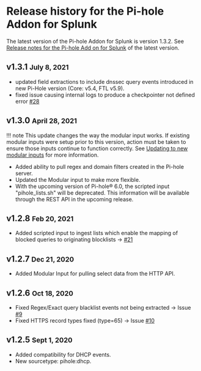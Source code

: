 # Release history for the Pi-hole Addon for Splunk

The latest version of the Pi-hole Addon for Splunk is version 1.3.2. See [Release notes for the Pi-hole Add on for Splunk](../../releases/) of the latest version.

## v1.3.1 <small>July 8, 2021</small>

- updated field extractions to include dnssec query events introduced in new Pi-Hole version (Core: v5.4, FTL v5.9).
- fixed issue causing internal logs to produce a checkpointer not defined error [#28](https://github.com/ZachChristensen28/TA-pihole_dns/issues/28)

## v1.3.0 <small>April 28, 2021</small>

!!! note
    This update changes the way the modular input works. If existing modular inputs were setup prior to this version, action must be taken to ensure those inputs continue to function correctly. See [Updating to new modular inputs](/getting-started/configure-inputs/configure-modinput/#updating-to-new-modular-inputs) for more information.

- Added ability to pull regex and domain filters created in the Pi-hole server.
- Updated the Modular input to make more flexible.
- With the upcoming version of Pi-hole® 6.0, the scripted input "pihole_lists.sh" will be deprecated. This information will be available through the REST API in the upcoming release.

## v1.2.8 <small>Feb 20, 2021</small>

- Added scripted input to ingest lists which enable the mapping of blocked queries to originating blocklists -> [#21](https://github.com/ZachChristensen28/TA-pihole_dns/issues/21)

## v1.2.7 <small>Dec 21, 2020</small>

- Added Modular Input for pulling select data from the HTTP API.

## v1.2.6 <small>Oct 18, 2020</small>

- Fixed Regex/Exact query blacklist events not being extracted -> Issue [#9](https://github.com/ZachChristensen28/TA-pihole_dns/issues/9)
- Fixed HTTPS record types fixed (type=65) -> Issue [#10](https://github.com/ZachChristensen28/TA-pihole_dns/issues/10)

## v1.2.5 <small>Sept 1, 2020</small>

- Added compatibility for DHCP events.
- New sourcetype: pihole:dhcp.
